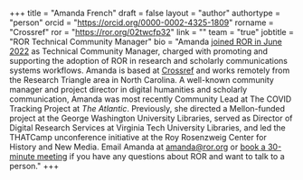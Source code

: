 +++ 
title = "Amanda French" 
draft = false
layout = "author"
authortype = "person" 
orcid =  "https://orcid.org/0000-0002-4325-1809"
rorname = "Crossref"
ror = "https://ror.org/02twcfp32"
link = ""
team = "true"
jobtitle = "ROR Technical Community Manager"
bio = "Amanda [joined ROR in June 2022](/blog/2022-06-13-welcome-amanda-french/) as Technical Community Manager, charged with promoting and supporting the adoption of ROR in research and scholarly communications systems workflows. Amanda is based at [Crossref](https://crossref.org) and works remotely from the Research Triangle area in North Carolina. A well-known community manager and project director in digital humanities and scholarly communication, Amanda was most recently Community Lead at The COVID Tracking Project at _The Atlantic_. Previously, she directed a Mellon-funded project at the George Washington University Libraries, served as Director of Digital Research Services at Virginia Tech University Libraries, and led the THATCamp unconference initiative at the Roy Rosenzweig Center for History and New Media. Email Amanda at [amanda@ror.org](mailto:amanda@ror.org) or [book a 30-minute meeting](https://calendly.com/ror-chat) if you have any questions about ROR and want to talk to a person."
+++ 
